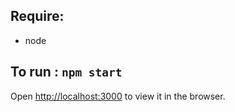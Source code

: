 ## Require:
 * node

## To run :  `npm start`
Open [http://localhost:3000](http://localhost:3000) to view it in the browser.
